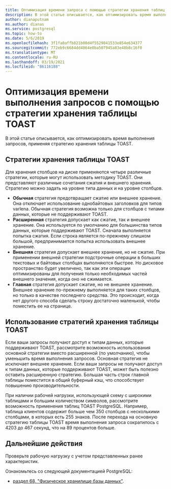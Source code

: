 ```yaml
---
title: Оптимизация времени запроса с помощью стратегии хранения таблиц всплывающих уведомлений в базе данных Azure для PostgreSQL — один сервер
description: В этой статье описывается, как оптимизировать время выполнения запроса с помощью стратегии хранилища таблиц всплывающих уведомлений в базе данных Azure для PostgreSQL-Single Server.
author: dianaputnam
ms.author: dianas
ms.service: postgresql
ms.topic: how-to
ms.date: 5/6/2019
ms.openlocfilehash: 3f1fa0affb821b00d4f5529841533e854e634377
ms.sourcegitcommit: 772eb9c6684dd4864e0ba507945a83e48b8c16f0
ms.translationtype: MT
ms.contentlocale: ru-RU
ms.lasthandoff: 03/19/2021
ms.locfileid: "86116188"
---
```

# <a name="optimize-query-time-with-the-toast-table-storage-strategy"></a>Оптимизация времени выполнения запросов с помощью стратегии хранения таблицы TOAST 
В этой статье описывается, как оптимизировать время выполнения запросов, применяя стратегию хранения таблицы TOAST.

## <a name="toast-table-storage-strategies"></a>Стратегии хранения таблицы TOAST
Для хранения столбцов на диске применяются четыре различные стратегии, которые могут использовать методику TOAST. Они представляют различные сочетания сжатия и внешнего хранения. Стратегию можно задать на уровне типа данных и на уровне столбцов.
- **Обычная** стратегия предотвращает сжатие или внешнее хранение. Она отключает использование однобайтовых заголовков для типов varlena. Обычная стратегия возможна только для столбцов с типами данных, которые не поддерживают TOAST.
- **Расширенная** стратегия допускает как сжатие, так и внешнее хранение. Она используется по умолчанию для большинства типов данных, которые поддерживают TOAST. Сначала выполняется попытка сжатия. Если строка является по-прежнему слишком большой, предпринимается попытка использовать внешнее хранение.
- **Внешняя** стратегия допускает внешнее хранение, но не сжатие. При применении внешней стратегии подстрочные операции в больших текстовых и байтовых столбцах выполняются быстрее. Но дисковое пространство будет увеличено, так как эти операции оптимизированы для получения только необходимых частей внешнего значения, когда оно не сжимается.
- **Главная** стратегия допускает сжатие, но не внешнее хранение. Внешнее хранение по-прежнему выполняется для таких столбцов, но только в качестве последнего средства. Это происходит, когда нет другого способа сделать строку достаточно маленькой, чтобы поместить ее на странице.

## <a name="use-toast-table-storage-strategies"></a>Использование стратегий хранения таблицы TOAST
Если ваши запросы получают доступ к типам данных, которые поддерживают TOAST, рассмотрите возможность использования основной стратегии вместо расширенной (по умолчанию), чтобы уменьшить время выполнения запросов. Основная стратегия не исключает внешнее хранение. Если ваши запросы не получают доступ к типам данных, которые поддерживают TOAST, может быть полезно оставить расширенную стратегию. Большая часть строк главной таблицы поместится в общий буферный кэш, что способствует повышению производительности.

При наличии рабочей нагрузки, использующей схему с широкими таблицами и большим количеством символов, рассмотрите возможность применения таблиц TOAST PostgreSQL. Например, таблица клиентов содержит больше чем 350 столбцов с несколькими столбцами, в которых есть 255 знаков. После перехода на основную стратегию таблицы TOAST время выполнения запроса сократилось с 4203 до 467 секунд, что на 89 процентов больше.

## <a name="next-steps"></a>Дальнейшие действия
Проверьте рабочую нагрузку с учетом представленных ранее характеристик. 

Ознакомьтесь со следующей документацией PostgreSQL: 
- [раздел 68, "Физическое хранилище базы данных"](https://www.postgresql.org/docs/current/storage-toast.html). 